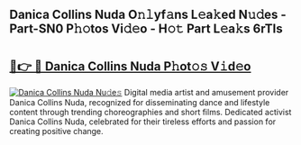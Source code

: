 ## Danica Collins Nuda O𝚗𝚕yf𝚊ns L𝚎a𝚔ed N𝚞𝚍es - Part-SN0 P𝚑𝚘tos Vi𝚍𝚎o - H𝚘𝚝 Part L𝚎a𝚔s 6rTIs

# <h2><a href="http://kfdi7p.oniu.top/?m=Danica+Collins+Nuda">🔗👉 🔴 Danica Collins Nuda P𝚑ot𝚘𝚜 V𝚒d𝚎o</a></h2>

[![Danica Collins Nuda Nu𝚍e𝚜](https://i.imgur.com/0qMVB7G.gif)](http://kfdi7p.oniu.top/?m=Danica+Collins+Nuda)
Digital media artist and amusement provider Danica Collins Nuda, recognized for disseminating dance and lifestyle content through trending choreographies and short films. Dedicated activist Danica Collins Nuda, celebrated for their tireless efforts and passion for creating positive change.  

